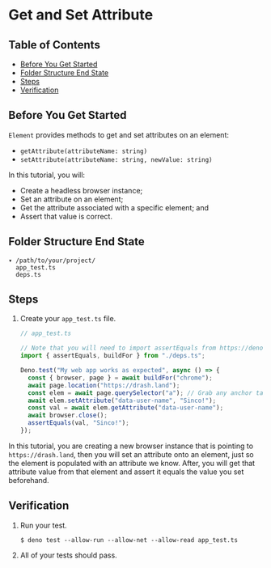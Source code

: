 # Get and Set Attribute

## Table of Contents

- [Before You Get Started](#before-you-get-started)
- [Folder Structure End State](#folder-structure-end-state)
- [Steps](#steps)
- [Verification](#verification)

## Before You Get Started

`Element` provides methods to get and set attributes on an element:

- `getAttribute(attributeName: string)`
- `setAttribute(attributeName: string, newValue: string)`

In this tutorial, you will:

- Create a headless browser instance;
- Set an attribute on an element;
- Get the attribute associated with a specific element; and
- Assert that value is correct.

## Folder Structure End State

```text
▾ /path/to/your/project/
  app_test.ts
  deps.ts
```

## Steps

1. Create your `app_test.ts` file.

   ```typescript
   // app_test.ts

   // Note that you will need to import assertEquals from https://deno.land/std/testing/asserts.ts
   import { assertEquals, buildFor } from "./deps.ts";

   Deno.test("My web app works as expected", async () => {
     const { browser, page } = await buildFor("chrome");
     await page.location("https://drash.land");
     const elem = await page.querySelector("a"); // Grab any anchor tag for this example
     await elem.setAttribute("data-user-name", "Sinco!");
     const val = await elem.getAttribute("data-user-name");
     await browser.close();
     assertEquals(val, "Sinco!");
   });
   ```

In this tutorial, you are creating a new browser instance that is pointing to
`https://drash.land`, then you will set an attribute onto an element, just so
the element is populated with an attribute we know. After, you will get that
attribute value from that element and assert it equals the value you set
beforehand.

## Verification

1. Run your test.

   ```shell
   $ deno test --allow-run --allow-net --allow-read app_test.ts
   ```

2. All of your tests should pass.
